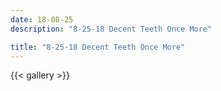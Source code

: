 ```yaml
---
date: 18-08-25
description: "8-25-18 Decent Teeth Once More"

title: "8-25-18 Decent Teeth Once More"
---
```

{{< gallery >}}

